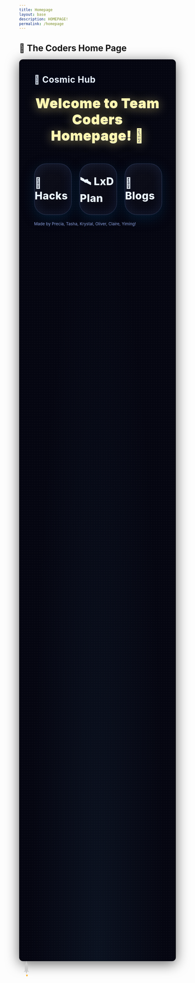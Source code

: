 ```yaml
---
title: Homepage
layout: base
description: HOMEPAGE!
permalink: /homepage
---
```

# 🚀 The Coders Home Page

<style>
  .cosmic-welcome {
    font-size: 2.7rem;
    font-weight: 900;
    color: #fff6b0;
    text-align: center;
    margin: 32px 0 0 0;
    letter-spacing: 1px;
    text-shadow: 0 4px 32px #ffec8b99, 0 1px 0 #fff;
  }
  /* ===== Space background & layout (same as before) ===== */
  .space-wrap{
    min-height: 70vh;
    padding: 48px;
    border-radius: 12px;
    background: radial-gradient(ellipse at bottom, #0b1220 0%, #050611 60%);
    color: #e6f0ff;
    box-shadow: 0 8px 40px rgba(0,0,0,0.6), inset 0 1px 0 rgba(255,255,255,0.02);
    font-family: -apple-system, BlinkMacSystemFont, "Segoe UI", Roboto, "Helvetica Neue", Arial;
    position: relative;
    overflow: hidden;
  }
  .space-wrap::before, .space-wrap::after{
    content: "";
    position: absolute;
    top: -20%;
    left: -10%;
    right: -10%;
    bottom: -20%;
    background-image: radial-gradient(#ffffff11 1px, transparent 1px);
    background-size: 8px 8px;
    opacity: 0.7;
    pointer-events: none;
  }
  .space-wrap::after{
    background-size: 24px 24px;
    opacity: 0.25;
    filter: blur(6px);
  }

  .cosmic-title{
    font-size: 28px;
    margin: 0 0 8px 0;
    letter-spacing: 0.6px;
    text-shadow: 0 2px 20px rgba(100,150,255,0.12);
  }
  .cosmic-sub{margin: 0 0 24px 0; color: #bcd6ff; opacity: 0.9;}

  .btn-grid{
    display: grid;
    grid-template-columns: 1fr;
    gap: 28px;
    max-width: 700px;
    margin-top: 64px;
    margin-left: auto;
    margin-right: auto;
  }
  @media (min-width: 700px) {
    .btn-grid {
      grid-template-columns: repeat(3, 1fr);
    }
  }
  .cosmic-btn{
    display: flex;
    width: 100%;
    gap: 22px;
    align-items: center;
    justify-content: center;
    padding: 32px 0;
    border-radius: 40px;
    font-size: 2.1rem;
    background: linear-gradient(135deg, rgba(255,255,255,0.04), rgba(255,255,255,0.01));
    color: #eaf4ff;
    text-decoration: none;
    border: 2px solid rgba(120,170,255,0.18);
    box-shadow: 0 12px 36px rgba(4, 30, 55, 0.8), 0 0 36px rgba(100,150,255,0.13) inset;
    transition: transform .14s ease, box-shadow .14s ease;
    font-weight: 800;
    letter-spacing: 0.5px;
  }
  .cosmic-btn:hover{
    transform: translateY(-6px) scale(1.01);
    box-shadow: 0 18px 30px rgba(40,100,200,0.12), 0 0 32px rgba(120,180,255,0.08);
  }
  .tiny-note { margin-top: 20px; font-size: 13px; color: #9fb8ff; opacity: .85; }

  /* ===== Rocket styles ===== */
  #rocket {
    position: fixed;
    width: 50px;
    height: 50px;
    pointer-events: none;      /* so it doesn’t block clicks */
    z-index: 9999;
    transform-origin: center center;
    will-change: transform;
  }
</style>

<div class="space-wrap">

  <h1 class="cosmic-title">🌠 Cosmic Hub</h1>
  <p class="cosmic-welcome">Welcome to Team Coders Homepage! 🚀</p>

  <div class="btn-grid">
    <a class="cosmic-btn" href="https://precia-verma.github.io/Group-projects/hacks-homepage" target="_blank">🚀 Hacks</a>
    <a class="cosmic-btn" href="https://precia-verma.github.io/Group-projects/lxd-plan" target="_blank">🛰️ LxD Plan</a>
    <a class="cosmic-btn" href="https://precia-verma.github.io/Group-projects/blogs" target="_blank">📝 Blogs</a>
  </div>

  <p class="tiny-note">Made by Precia, Tasha, Krystal, Oliver, Claire, Yiming!</p>
</div>

<!-- ===== Rocket SVG ===== -->
<svg id="rocket" viewBox="0 0 64 64">
  <path fill="#ccc" d="M32 0C24 10 22 24 24 38l-6 8 8-4 4 10 4-10 8 4-6-8c2-14 0-28-8-38z"/>
  <path fill="orange" d="M28 56l4 8 4-8z"/>
</svg>

<script>
  (function(){
    const rocket = document.getElementById('rocket');
    let targetX = window.innerWidth/2;
    let targetY = window.innerHeight/2;
    let currentX = targetX;
    let currentY = targetY;

    document.addEventListener('mousemove', e => {
      targetX = e.clientX;
      targetY = e.clientY;
    });

    function animate(){
      // smooth follow: lerp toward target (closer to cursor)
  currentX += (targetX - currentX) * 0.35;
  currentY += (targetY - currentY) * 0.35;

      // rotation: point roughly toward movement direction
      const dx = targetX - currentX;
      const dy = targetY - currentY;
      const angle = Math.atan2(dy, dx) * (180 / Math.PI) + 90;

      rocket.style.transform = `translate(${currentX - 25}px, ${currentY - 25}px) rotate(${angle}deg)`;
      requestAnimationFrame(animate);
    }
    animate();
  })();
</script>